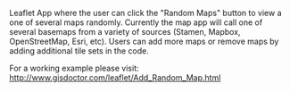Leaflet App where the user can click the "Random Maps" button to view a one of several maps randomly.  Currently the map app
will call one of several basemaps from a variety of sources (Stamen, Mapbox, OpenStreetMap, Esri, etc). Users can add more maps or
remove maps by adding additional tile sets in the code.

For a working example please visit: http://www.gisdoctor.com/leaflet/Add_Random_Map.html

